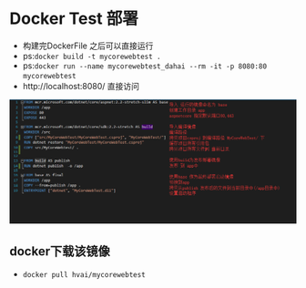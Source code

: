 # Docker Test 部署

- 构建完DockerFile 之后可以直接运行
 - ps:`docker build -t mycorewebtest .`
 - ps:`docker run --name mycorewebtest_dahai --rm -it -p 8080:80 mycorewebtest`
- http://localhost:8080/ 直接访问

![DockerFile配置](https://github.com/HvaiY/DockerPublishAspNetCore/blob/master/DockerFile_info.png "DockerFile说明")

## docker下载该镜像
 - `docker pull hvai/mycorewebtest`
